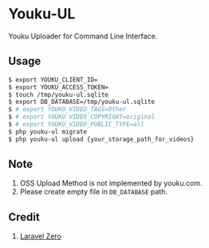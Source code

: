 # Youku-UL

Youku Uploader for Command Line Interface. 

## Usage

```bash
$ export YOUKU_CLIENT_ID=
$ export YOUKU_ACCESS_TOKEN=
$ touch /tmp/youku-ul.sqlite
$ export DB_DATABASE=/tmp/youku-ul.sqlite
$ # export YOUKU_VIDEO_TAGS=Other
$ # export YOUKU_VIDEO_COPYRIGHT=original
$ # export YOUKU_VIDEO_PUBLIC_TYPE=all
$ php youku-ul migrate
$ php youku-ul upload {your_storage_path_for_videos}
```

## Note

1. OSS Upload Method is not implemented by youku.com.
2. Please create empty file in `DB_DATABASE` path. 

## Credit

1. [Laravel Zero](https://github.com/laravel-zero/laravel-zero)
